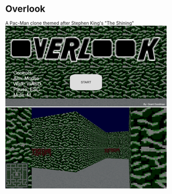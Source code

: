 # Overlook
A Pac-Man clone themed after Stephen King's "The Shining"
![Sample 1](https://raw.githubusercontent.com/KingOfSpill/Overlook/master/sample1.png)
![Sample 2](https://raw.githubusercontent.com/KingOfSpill/Overlook/master/sample2.png)
